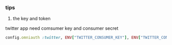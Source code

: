 ### tips


1.   the key and token

twitter app need comsumer key and consumer secret 

```ruby
config.omniauth :twitter, ENV["TWITTER_CONSUMER_KEY"], ENV["TWITTER_CONSUMER_SECRET"]
```
